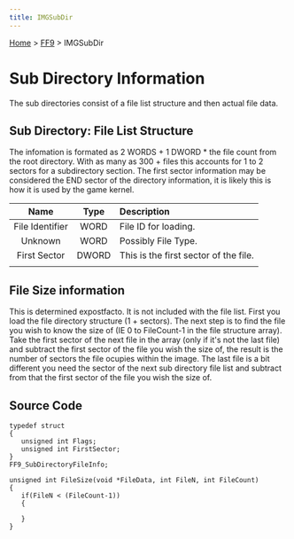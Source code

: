 ```yaml
---
title: IMGSubDir
---
```


[Home](../index.md) > [FF9](../FF9.md) > IMGSubDir

# Sub Directory Information

The sub directories consist of a file list structure and then actual file data.

## Sub Directory: File List Structure

The infomation is formated as 2 WORDS + 1 DWORD \* the file count from the root directory. With as many as 300 + files this accounts for 1 to 2 sectors for a subdirectory section. The first sector information may be considered the END sector of the directory information, it is likely this is how it is used by the game kernel.

|      Name       | Type  | Description                           |
|:---------------:|:-----:|:--------------------------------------|
| File Identifier | WORD  | File ID for loading.                  |
|     Unknown     | WORD  | Possibly File Type.                   |
|  First Sector   | DWORD | This is the first sector of the file. |
|                 |       |                                       |

## File Size information

This is determined expostfacto. It is not included with the file list. First you load the file directory structure (1 + sectors). The next step is to find the file you wish to know the size of (IE 0 to FileCount-1 in the file structure array). Take the first sector of the next file in the array (only if it's not the last file) and subtract the first sector of the file you wish the size of, the result is the number of sectors the file ocupies within the image. The last file is a bit different you need the sector of the next sub directory file list and subtract from that the first sector of the file you wish the size of.

## Source Code

    typedef struct
    {
       unsigned int Flags;
       unsigned int FirstSector;
    }
    FF9_SubDirectoryFileInfo;

    unsigned int FileSize(void *FileData, int FileN, int FileCount)
    {
       if(FileN < (FileCount-1))
       {
          
       }
    }
